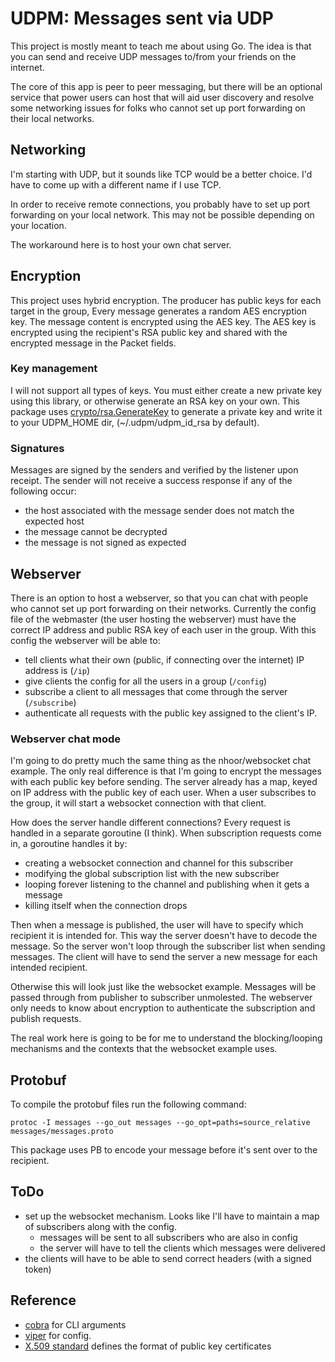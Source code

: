
# UDPM: Messages sent via UDP

This project is mostly meant to teach me about using Go.
The idea is that you can send and receive UDP messages to/from
your friends on the internet.

The core of this app is peer to peer messaging, but there will
be an optional service that power users can host that will aid
user discovery and resolve some networking issues for folks who
cannot set up port forwarding on their local networks.

## Networking

I'm starting with UDP, but it sounds like TCP would be a better choice.
I'd have to come up with a different name if I use TCP.

In order to receive remote connections, you probably have to set up
port forwarding on your local network.
This may not be possible depending on your location.

The workaround here is to host your own chat server.

## Encryption

This project uses hybrid encryption.
The producer has public keys for each target in the group,
Every message generates a random AES encryption key.
The message content is encrypted using the AES key.
The AES key is encrypted using the recipient's RSA public key
and shared with the encrypted message in the Packet fields.

### Key management

I will not support all types of keys.
You must either create a new private key using this library,
or otherwise generate an RSA key on your own.
This package uses [crypto/rsa.GenerateKey](https://pkg.go.dev/crypto/rsa#GenerateKey)
to generate a private key and write it to your UDPM_HOME dir,
(~/.udpm/udpm_id_rsa by default).

### Signatures

Messages are signed by the senders and verified by the listener upon receipt.
The sender will not receive a success response if any of the following occur:

- the host associated with the message sender does not match the expected host
- the message cannot be decrypted
- the message is not signed as expected

## Webserver

There is an option to host a webserver, so that you can chat with people who
cannot set up port forwarding on their networks.
Currently the config file of the webmaster (the user hosting the webserver)
must have the correct IP address and public RSA key of each user in the group.
With this config the webserver will be able to:

- tell clients what their own (public, if connecting over the internet) IP address is (`/ip`)
- give clients the config for all the users in a group (`/config`)
- subscribe a client to all messages that come through the server (`/subscribe`)
- authenticate all requests with the public key assigned to the client's IP.

### Webserver chat mode

I'm going to do pretty much the same thing as the nhoor/websocket chat example.
The only real difference is that I'm going to encrypt the messages with each public key before sending.
The server already has a map, keyed on IP address with the public key of each user.
When a user subscribes to the group, it will start a websocket connection with that client.

How does the server handle different connections?
Every request is handled in a separate goroutine (I think).
When subscription requests come in, a goroutine handles it by:

- creating a websocket connection and channel for this subscriber
- modifying the global subscription list with the new subscriber
- looping forever listening to the channel and publishing when it gets a message
- killing itself when the connection drops

Then when a message is published, the user will have to specify which recipient it
is intended for. This way the server doesn't have to decode the message.
So the server won't loop through the subscriber list when sending messages.
The client will have to send the server a new message for each intended recipient.

Otherwise this will look just like the websocket example.
Messages will be passed through from publisher to subscriber unmolested.
The webserver only needs to know about encryption to authenticate the subscription and
publish requests.

The real work here is going to be for me to understand the blocking/looping mechanisms
and the contexts that the websocket example uses.


## Protobuf

To compile the protobuf files run the following command:

```shell
protoc -I messages --go_out messages --go_opt=paths=source_relative messages/messages.proto
```

This package uses PB to encode your message before it's sent over to the recipient.

## ToDo

- set up the websocket mechanism.
  Looks like I'll have to maintain a map of subscribers along with the config.
  - messages will be sent to all subscribers who are also in config
  - the server will have to tell the clients which messages were delivered
- the clients will have to be able to send correct headers (with a signed token)

## Reference

- [cobra](https://github.com/spf13/cobra/) for CLI arguments
- [viper](https://github.com/spf13/viper) for config.
- [X.509 standard](https://en.wikipedia.org/wiki/X.509) defines the format of public key certificates
